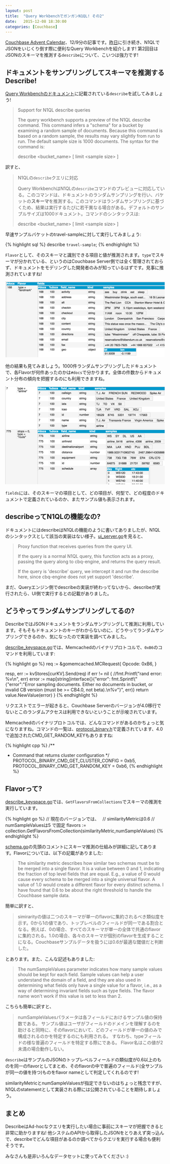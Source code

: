 ```yaml
---
layout: post
title:  "Query WorkbenchでガンガンN1QL! その2"
date:   2015-12-08 18:30:00
categories: [Couchbase]
---
```


[Couchbase Advent Calendar](http://qiita.com/advent-calendar/2015/couchbase)、12/9分の記事です。[昨日](/couchbase/2015/12/09/query-workbench-1/)に引き続き、N1QLでJSONをいじくり倒す際に便利なQuery Workbenchを紹介します! 第2回目はJSONのスキーマを推測する`describe`について、こいつは強力です!

## ドキュメントをサンプリングしてスキーマを推測するDescribe!

[Query Workbenchのドキュメント](http://developer.couchbase.com/documentation/server/4.0/developer-guide/query-workbench-intro.html)に記載されている`describe`を試してみましょう!

> Support for N1QL describe queries
> 
> The query workbench supports a preview of the N1QL describe command. This command infers a "schema" for a bucket by examining a random sample of documents. Because this command is based on a random sample, the results may vary slightly from run to run. The default sample size is 1000 documents. The syntax for the command is:
> 
> describe \<bucket_name\> [ limit \<sample size\> ]

訳すと、

> N1QLの`describe`クエリに対応
> 
> Query WorkbenchはN1QLの`describe`コマンドのプレビューに対応している。このコマンドは、ドキュメントのランダムサンプリングを行い、バケットの**スキーマ**を推測する。このコマンドはランダムサンプリングに基づくため、結果は実行するたびに若干異なる場合がある。デフォルトのサンプルサイズは1000ドキュメント。コマンドのシンタックスは:
> 
> describe \<bucket_name\> [ limit \<sample size\> ]

早速サンプルバケットのtravel-sampleに対して実行してみましょう:

{% highlight sql %}
describe `travel-sample`;
{% endhighlight %}

`Flavor`として、そのスキーマと識別できる項目と値が推測されます。`type`でスキーマが分かれている、というのはCouchbase Server側では全く管理されておらず、ドキュメントをモデリングした開発者のみが知っているはずです。見事に推測されていますね!

<img src="/assets/images/cbq-gui/describe1.png" >

他の結果も見てみましょう。1000件ランダムサンプリングしたドキュメントで、各Flavorが何件あったのかは`#docs`で分かります。全体の件数からドキュメント分布の傾向を把握するのにも利用できますね。

<img src="/assets/images/cbq-gui/describe2.png" >

`fields`には、そのスキーマの項目として、どの項目が、何型で、どの程度のドキュメントで定義されているのか、またサンプル値も表示されます。


## describeってN1QLの機能なの?

ドキュメントにはdescribeはN1QLの機能のように書いてありましたが、N1QLのシンタックスとして該当の実装はない様子。[ui_server.go](https://github.com/couchbaselabs/cbq-gui/blob/master/ui_server.go)を見ると、

> 
> Proxy function that receives queries from the query UI.
> 
> If the query is a normal N1QL query, this function acts as a proxy,
> passing the query along to cbq-engine, and returns the query result.
> 
> If the query is 'describe' query, we intercept it and run the describe
> here, since cbq-engine does not yet support 'describe'.
> 

まだ、Queryエンジン側でdescribeの実装が終わってないから、describeが実行されたら、UI側で実行するとの記載がありました。

## どうやってランダムサンプリングしてるの?

DescribeではJSONドキュメントをランダムサンプリングして推測に利用しています。そもそもドキュメントのキーがわからないのに、どうやってランダムサンプリングできるのか、気になったので実装を調べてみました。

[describe_keyspace.go](https://github.com/couchbaselabs/cbq-gui/blob/beb6af32c680dba8651403ed993deb8d6d24f88d/describe_keyspace.go)では、Memcachedのバイナリプロトコルで、`0xB6`のコマンドを利用しています:

{% highlight go %}
req := &gomemcached.MCRequest{
	Opcode: 0xB6,
}

resp, err := kvStores[curKV].Send(req)
if err != nil {
	//fmt.Printf("rand error: %v\n", err)
	error := map[string]interface{}{"error": fmt.Sprintf("{\"error\":\"Error sampling documents. Either no documents in bucket, or invalid CB version (must be >= CB4.0, not beta).\n%v\"}", err)}
	return value.NewValue(error)
}
{% endhighlight %}

リクエストでエラーが起きると、Couchbase Serverのバージョンが4.0移行でないとこのランダムアクセスは利用できないということが示唆されています。

Memcachedのバイナリプロトコルでは、どんなコマンドがあるのかちょっと気になりますね。コマンドの一覧は、[protocol_binary.h](https://github.com/couchbase/memcached/blob/master/include/memcached/protocol_binary.h)で定義されています、4.0で追加されたCMD_GET_RANDOM_KEYもありますね:

{% highlight cpp %}
/**
 * Command that returns cluster configuration
 */
PROTOCOL_BINARY_CMD_GET_CLUSTER_CONFIG = 0xb5,
PROTOCOL_BINARY_CMD_GET_RANDOM_KEY = 0xb6,
{% endhighlight %}


## Flavorって?

[describe_keyspace.go](https://github.com/couchbaselabs/cbq-gui/blob/beb6af32c680dba8651403ed993deb8d6d24f88d/describe_keyspace.go)では、`GetFlavorsFromCollections`でスキーマの推測を実行しています。

{% highlight go %}
// 現在のバージョンでは、　
// similarityMetricは0.6
// numSampleValuesは5 で固定
flavors := collection.GetFlavorsFromCollection(similarityMetric,numSampleValues)
{% endhighlight %}

[schema.go](https://github.com/couchbaselabs/cbq-gui/blob/8cde248734204d5a646b23a773d0b34b35c0eca5/schema.go)の先頭のコメントにスキーマ推測の仕組みが詳細に記してあります。Flavorについては、以下の記載がありました:

> The similarity metric describes how similar two schemas must be to be merged into a single
> flavor. It is a value between 0 and 1, indicating the fraction of top level fields that are
> equal. E.g., a value of 0 would cause every schema to be merged into a single universal flavor.
> A value of 1.0 would create a different flavor for every distinct schema. I have found that 0.6
> to be about the right threshold to handle the Couchbase sample data.

簡単に訳すと、

> simirarityの値は二つのスキーマが単一のflavorに集約されるべき類似度を示す。0から1の値であり、トップレベルのフィールドが同一である割合となる。例えば、0の場合、すべてのスキーマが単一の全体で共通のflavorに集約される。1.0の場合、各々のスキーマが個別のflavorを生成することになる。Couchbaseサンプルデータを扱うには0.6が最適な閾値だと判断した。

とあります。また、こんな記述もありました:

> The numSampleValues parameter indicates how many sample values should be kept for each field.
> Sample values can help a user understand the domain of a field, and they are also used in
> determining what fields only have a single value for a flavor, i.e., as a way of determining
> invariant fields such as type fields. The flavor name won't work if this value is set to less
> than 2.

こちらも簡単に訳すと、

> numSampleValuesパラメータは各フィールドにおけるサンプル値の保持数である。
> サンプル値はユーザがフィールドのドメインを理解するのを助けると同時に、そのflavorにおいて、どのフィールドが単一の値のみで構成されるのかを特定するのにも利用される。
> すなわち、typeフィールドの様な普遍のフィールドを特定する際にである。
> Flavor名はこの値が2未満の場合動作しない。

`describe`はサンプルのJSONのトップレベルフィールドの類似度が0.6以上のものを同一のflavorとしてまとめ、そのflavorの中で普遍のフィールド(全サンプルが同一の値を持つ)ものをflavor nameとして判定してくれるのです!

similarityMetricとnumSampleValuesが指定できないのはちょっと残念ですが、N1QLのstatementとして実装される際には公開されていることを期待しましょう。

## まとめ

DescribeはAd-hocなクエリを実行したい場合に事前にスキーマが把握できると非常に助かりますね! 他システムのAPIから取得したJSONをとりあえず突っ込んで、describeでどんな項目があるのか調べてからクエリを実行する場合も便利そうです。

みなさんも是非いろんなデータセットに使ってみてください :)
